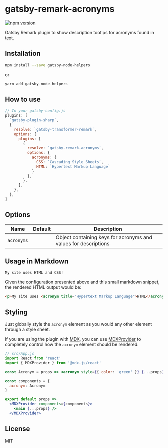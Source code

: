 # gatsby-remark-acronyms

[![npm version](https://img.shields.io/npm/v/gatsby-remark-acronyms)](https://www.npmjs.com/package/gatsby-remark-acronyms)

Gatsby Remark plugin to show description tootips for acronyms found in text.

## Installation

```sh
npm install --save gatsby-node-helpers
```

or

```sh
yarn add gatsby-node-helpers
```

## How to use

```js
// In your gatsby-config.js
plugins: [
  `gatsby-plugin-sharp`,
  {
    resolve: `gatsby-transformer-remark`,
    options: {
      plugins: [
        {
          resolve: `gatsby-remark-acronyms`,
          options: {
            acronyms: {
              CSS: `Cascading Style Sheets`,
              HTML: `Hypertext Markup Language`
            }
          },
        },
      ],
    },
  },
]
```

## Options

| Name       | Default | Description                                                     |
| ---------- | ------- | --------------------------------------------------------------- |
| `acronyms` |         | Object containing keys for acronyms and values for descriptions |

## Usage in Markdown

```text
My site uses HTML and CSS!
```

Given the configuration presented above and this small markdown snippet, the rendered HTML output would be:

```html
<p>My site uses <acronym title="Hypertext Markup Language">HTML</acronym> and <acronym title="Cascading Style Sheets">CSS</acronym>!</p>
```

## Styling

Just globally style the `acronym` element as you would any other element through a style sheet.

If you are using the plugin with [MDX](https://mdxjs.com/), you can use [MDXProvider](https://mdxjs.com/getting-started#mdxprovider) to completely control how the `acronym` element should be rendered:

```jsx
// src/App.js
import React from 'react'
import { MDXProvider } from '@mdx-js/react'

const Acronym = props => <acronym style={{ color: 'green' }} {...props} />

const components = {
  acronym: Acronym
}

export default props =>
  <MDXProvider components={components}>
    <main {...props} />
  </MDXProvider>
```

## License

MIT
